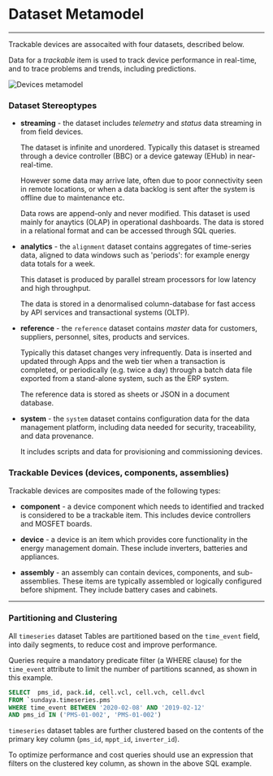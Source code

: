 # Dataset Metamodel
---

Trackable devices are assocaited with four datasets, described below. 


Data for a _trackable_ item is used to track device performance in real-time, and to trace problems and trends, including predictions.
 
![Devices metamodel](/images/dataset-metamodel.png)
### Dataset Stereoptypes

- **streaming** - the dataset includes _telemetry_ and _status_ data streaming in from field devices. 

    The dataset is infinite and unordered. Typically this dataset is streamed through a device controller (BBC) or a device gateway (EHub) in near-real-time. 

    However some data may arrive late, often due to poor connectivity seen in remote locations, or when a data backlog is sent after the system is offline due to maintenance etc. 

    Data rows are append-only and never modified. This dataset is used mainly for anaytics (OLAP) in operational dashboards. The data is stored in a relational format and can be accessed through SQL queries.

- **analytics** - the `alignment` dataset contains aggregates of time-series data, aligned to data windows such as 'periods': for example energy data totals for a week. 

    This dataset is produced by parallel stream processors for low latency and high throughput. 

    The data is stored in a denormalised column-database for fast access by API services and transactional systems (OLTP).

- **reference** - the `reference` dataset contains _master_ data for customers, suppliers, personnel, sites, products and services. 

    Typically this dataset changes very infrequently. Data is inserted and updated through Apps and the web tier when a transaction is completed, or periodically (e.g. twice a day) through a batch data file exported from a stand-alone system, such as the ERP system. 
    
    The reference data is stored as sheets or JSON in a document database. 

- **system** - the `system` dataset contains configuration data for the data management platform, including data needed for security, traceability, and data provenance. 

    It includes scripts and data for provisioning and commissioning devices.

### Trackable Devices (devices, components, assemblies)

Trackable devices are composites made of the following types:

- **component** - a device component which needs to identified and tracked is considered to be a trackable item. This includes device controllers and MOSFET boards. 

- **device** - a device is an item which provides core functionality in the energy management domain. These include inverters, batteries and appliances. 

- **assembly** - an assembly can contain devices, components, and sub-assemblies. These items are typically assembled or logically configured before shipment. They include battery cases and cabinets. 

---

### Partitioning and Clustering

All `timeseries` dataset Tables are partitioned based on the `time_event` field, into daily segments, to reduce cost and improve performance. 

Queries require a mandatory predicate filter (a WHERE clause) for the `time_event` attribute to limit the number of partitions scanned, as shown in this example.

```sql
SELECT 	pms_id, pack.id, cell.vcl, cell.vch, cell.dvcl
FROM `sundaya.timeseries.pms`
WHERE time_event BETWEEN '2020-02-08' AND '2019-02-12'
AND pms_id IN ('PMS-01-002', 'PMS-01-002')
```

`timeseries` dataset tables are further clustered based on the contents of the primary key column (`pms_id`, `mppt_id`, `inverter_id`).

To optimize performance and cost queries should use an expression that filters on the clustered key column, as shown in the above SQL example.
